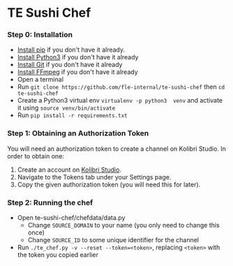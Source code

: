 # TE Sushi Chef

### Step 0: Installation

* [Install pip](https://pypi.python.org/pypi/pip) if you don't have it already.
* [Install Python3](https://www.python.org/downloads) if you don't have it already
* [Install Git](https://git-scm.com/book/en/v2/Getting-Started-Installing-Git) if you don't have it already
* [Install FFmpeg](https://www.ffmpeg.org/download.html) if you don't have it already
* Open a terminal
* Run `git clone https://github.com/fle-internal/te-sushi-chef` 
  then `cd te-sushi-chef`
* Create a Python3 virtual env `virtualenv -p python3  venv`
  and activate it using `source venv/bin/activate`
* Run `pip install -r requirements.txt`

### Step 1: Obtaining an Authorization Token ###
You will need an authorization token to create a channel on Kolibri Studio. In order to obtain one:

1. Create an account on [Kolibri Studio](https://contentworkshop.learningequality.org/).
2. Navigate to the Tokens tab under your Settings page.
3. Copy the given authorization token (you will need this for later).

### Step 2: Running the chef ###
 * Open te-sushi-chef/chefdata/data.py
   * Change `SOURCE_DOMAIN` to your name (you only need to change this once)
   * Change `SOURCE_ID` to some unique identifier for the channel
 * Run `./te_chef.py -v --reset --token=<token>`, replacing `<token>` with the token you copied earlier

